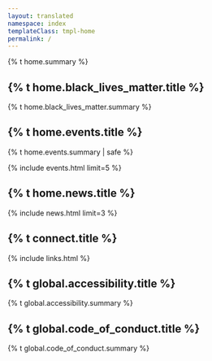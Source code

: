 ```yaml
---
layout: translated
namespace: index
templateClass: tmpl-home
permalink: /
---
```


<section>
  {% t home.summary %}
</section>

<section class="bg-black" aria-labelledby="hl-blm">
  <h2 id="hl-blm">{% t home.black_lives_matter.title %}</h2>
  {% t home.black_lives_matter.summary %}
</section>

<section class="titled-block" aria-labelledby="hl-events">
  <h2 id="hl-events">{% t home.events.title %}</h2>

  {% t home.events.summary | safe %}

  {% include events.html limit=5 %}
</section>

<section class="titled-block" aria-labelledby="hl-news">
  <h2 id="hl-news">{% t home.news.title %}</h2>
  {% include news.html limit=3 %}
</section>


<section class="titled-block" aria-labelledby="hl-links">
  <h2 id="hl-links">{% t connect.title %}</h2>
  {% include links.html %}
</section>

<section class="titled-block" aria-labelledby="hl-a11y">
  <h2 id="hl-a11y">{% t global.accessibility.title %}</h2>
  {% t global.accessibility.summary %}
</section>

<section class="titled-block" aria-labelledby="hl-coc">
  <h2 id="hl-coc">{% t global.code_of_conduct.title %}</h2>
  {% t global.code_of_conduct.summary %}

</section>
